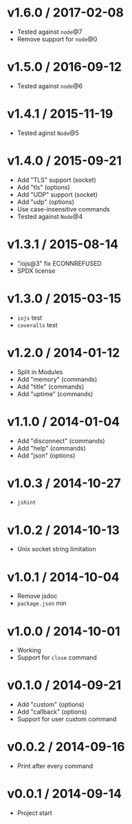v1.6.0 / 2017-02-08
==================

  * Tested against `node`@7
  * Remove support for `node`@0

v1.5.0 / 2016-09-12
==================

  * Tested against `node`@6

v1.4.1 / 2015-11-19
==================

  * Tested aginst `Node`@5

v1.4.0 / 2015-09-21
==================

  * Add "TLS" support (socket)
  * Add "tls" (options)
  * Add "UDP" support (socket)
  * Add "udp" (options)
  * Use case-insensitive commands
  * Tested against `Node`@4

v1.3.1 / 2015-08-14
==================

  * "iojs@3" fix ECONNREFUSED
  * SPDX license

v1.3.0 / 2015-03-15
==================

  * `iojs` test
  * `coveralls` test

v1.2.0 / 2014-01-12
==================

  * Split in Modules
  * Add "memory" (commands)
  * Add "title" (commands)
  * Add "uptime" (commands)

v1.1.0 / 2014-01-04
==================

  * Add "disconnect" (commands)
  * Add "help" (commands)
  * Add "json" (options)

v1.0.3 / 2014-10-27
==================

  * `jshint`

v1.0.2 / 2014-10-13
==================

  * Unix socket string limitation

v1.0.1 / 2014-10-04
==================

  * Remove jsdoc
  * `package.json` min

v1.0.0 / 2014-10-01
==================

  * Working
  * Support for `close` command

v0.1.0 / 2014-09-21
==================

  * Add "custom" (options)
  * Add "callback" (options)
  * Support for user custom command

v0.0.2 / 2014-09-16
==================

  * Print after every command

v0.0.1 / 2014-09-14
==================

  * Project start
